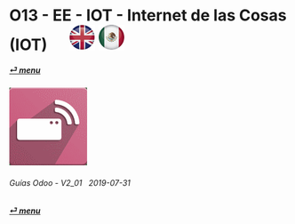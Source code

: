 # O13 - EE - IOT - Internet de las Cosas (IOT) &nbsp;&nbsp;&nbsp;&nbsp; [![en-uk](/doc/img/en-uk_flag_button_small.png)](/en-uk/o13/ee/iot/en-uk-o13-ee-iot-internet-of-things-guides.md) [ ![es-mx](/doc/img/es-mx_flag_button_small.png)](/es-mx/o13/ee/iot/es-mx-o13-ee-iot-internet-of-things-guides.md)
#### [_&#x23CE; menu_](/es-mx/o13/ee/es-mx-o13-ee-guides-menu.md)  
### ![iot](/doc/img/iot.png)
	
###### Guías Odoo - V2_01 &nbsp; 2019-07-31  
**[_&#x23CE; menu_](/es-mx/o13/ee/es-mx-o13-ee-guides-menu.md)**  
